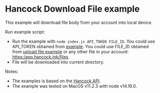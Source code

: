 # Hancock Download File example

This example will download file body from your account into local device.

Run example script:
- Run the example with `node index.js API_TOKEN FILE_ID`.
  You could use API_TOKEN obtained from [example](../obtain_api_token).
  You could use FILE_ID obtained from [upload file example](../upload_file) or any other file in your account: [https:/app.hancock.ink/files](https:/app.hancock.ink/files).
- File will be downloaded into current directory.

Notes:
- The examples is based on the [Hancock API](https://docs.hancock.ink).
- The example was tested on MacOS v11.2.3 with node v14.16.0.
